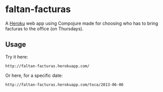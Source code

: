 # faltan-facturas

A [Heroku](http://www.heroku.com) web app using Compojure made for choosing who has to bring facturas to the office (on Thursdays).

## Usage

Try it here:

    http://faltan-facturas.herokuapp.com/

Or here, for a specific date:

    http://faltan-facturas.herokuapp.com/toca/2013-06-06
